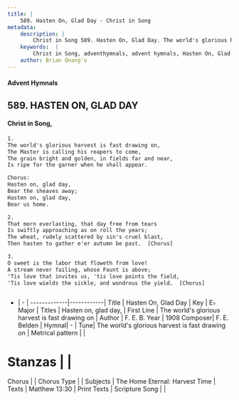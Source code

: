 ```yaml
---
title: |
    589. Hasten On, Glad Day - Christ in Song
metadata:
    description: |
        Christ in Song 589. Hasten On, Glad Day. The world's glorious harvest is fast drawing on, The Master is calling his reapers to come, The grain bright and golden, in fields far and near, Is ripe for the garner when he shall appear. Chorus: Hasten on, glad day, Bear the sheaves away; Hasten on, glad day, Bear us home.
    keywords:  |
        Christ in Song, adventhymnals, advent hymnals, Hasten On, Glad Day, The world's glorious harvest is fast drawing on. Hasten on, glad day,
    author: Brian Onang'o
---
```


#### Advent Hymnals
## 589. HASTEN ON, GLAD DAY
####  Christ in Song,

```txt
1.
The world's glorious harvest is fast drawing on,
The Master is calling his reapers to come,
The grain bright and golden, in fields far and near,
Is ripe for the garner when he shall appear.

Chorus:
Hasten on, glad day,
Bear the sheaves away;
Hasten on, glad day,
Bear us home.

2.
That morn everlasting, that day free from tears
Is swiftly approaching as on roll the years;
The wheat, rudely scattered by sin's cruel blast,
Then hasten to gather e'er autumn be past.  [Chorus]

3.
O sweet is the labor that floweth from love!
A stream never failing, whose Fount is above;
'Tis love that invites us, 'tis love points the field,
'Tis love wields the sickle, and wondrous the yield.  [Chorus]



```

- |   -  |
-------------|------------|
Title | Hasten On, Glad Day |
Key | E♭ Major |
Titles | Hasten on, glad day, |
First Line | The world's glorious harvest is fast drawing on |
Author | F. E. B.
Year | 1908
Composer| F. E. Belden |
Hymnal|  - |
Tune| The world's glorious harvest is fast drawing on |
Metrical pattern | |
# Stanzas |  |
Chorus |  |
Chorus Type |  |
Subjects | The Home Eternal: Harvest Time |
Texts | Matthew 13:30 |
Print Texts | 
Scripture Song |  |
    
